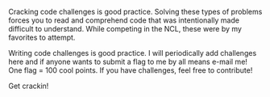 Cracking code challenges is good practice.  Solving these types of problems forces you to read and
comprehend code that was intentionally made difficult to understand.  While competing in the NCL,
these were by my favorites to attempt.  

Writing code challenges is good practice.  I will periodically add challenges here and if anyone wants
to submit a flag to me by all means e-mail me!  One flag = 100 cool points.  If you have challenges, 
feel free to contribute!

Get crackin!
